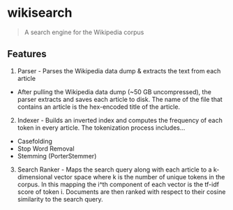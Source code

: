 # wikisearch
> A search engine for the Wikipedia corpus

## Features

1. Parser - Parses the Wikipedia data dump & extracts the text from each article
* After pulling the Wikipedia data dump (~50 GB uncompressed), the parser extracts and saves each article to disk. The name of the file that contains an article is the hex-encoded title of the article.

2. Indexer - Builds an inverted index and computes the frequency of each token in every article. The tokenization process includes...
* Casefolding
* Stop Word Removal
* Stemming (PorterStemmer)

3. Search Ranker - Maps the search query along with each article to a k-dimensional vector space where k is the number of unique tokens in the corpus. In this mapping the i^th component of each vector is the tf-idf score of token i. Documents are then ranked with respect to their cosine similarity to the search query.
